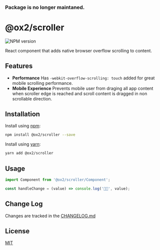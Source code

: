 ### Package is no longer maintaned.

# @ox2/scroller
![NPM version](https://img.shields.io/badge/npm-private-orange.svg?style=flat)
<!-- ![NPM version](https://img.shields.io/npm/v/@ox2/scroller.svg?style=flat) -->

React component that adds native browser overflow scrolling to content.

## Features

* **Performance** Has `-webkit-overflow-scrolling: touch` added for great mobile scrolling performance.
* **Mobile Experience** Prevents mobile user from draging all app content when scroller edge is reached and scroll content is dragged in non scrollable direction.

## Installation
Install using [npm](http://npmjs.com):
```sh
npm install @ox2/scroller --save
```
Install using [yarn](http://yarnpkg.com):
```sh
yarn add @ox2/scroller
```

## Usage
```js
import Component from '@ox2/scroller/Component';

const handleChange = (value) => console.log('👾👾', value);


```

## Change Log
Changes are tracked in the [CHANGELOG.md](https://github.com/ox2/scroller/blob/master/CHANGELOG.md)

## License
[MIT](https://github.com/ox2/scroller/blob/master/LICENSE)

